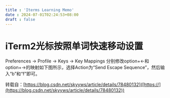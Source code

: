 ```yaml
---
title : 'Iterms Learning Memo'
date : 2024-07-01T02:24:53+08:00
draft : false
---
```


# iTerm2光标按照单词快速移动设置

Preferences -> Profile -> Keys -> Key Mappings
分别修改option+←和option+→的映射如下图所示，选择Action为“Send Escape Sequence”，然后输入“b”和“f”即可。

转载自：[https://blog.csdn.net/skyyws/article/details/78480132]([https://](https://blog.csdn.net/skyyws/article/details/78480132))
